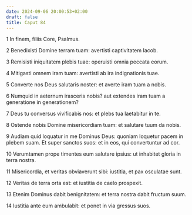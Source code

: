 ```yaml
---
date: 2024-09-06 20:00:53+02:00
draft: false
title: Caput 84
---
```





1 In finem, filiis Core, Psalmus.

2 Benedixisti Domine terram tuam: avertisti captivitatem Iacob.

3 Remisisti iniquitatem plebis tuae: operuisti omnia peccata eorum.

4 Mitigasti omnem iram tuam: avertisti ab ira indignationis tuae.

5 Converte nos Deus salutaris noster: et averte iram tuam a nobis.

6 Numquid in aeternum irasceris nobis? aut extendes iram tuam a generatione in generationem?

7 Deus tu conversus vivificabis nos: et plebs tua laetabitur in te.

8 Ostende nobis Domine misericordiam tuam: et salutare tuum da nobis.

9 Audiam quid loquatur in me Dominus Deus: quoniam loquetur pacem in plebem suam. Et super sanctos suos: et in eos, qui convertuntur ad cor.

10 Verumtamen prope timentes eum salutare ipsius: ut inhabitet gloria in terra nostra.

11 Misericordia, et veritas obviaverunt sibi: iustitia, et pax osculatae sunt.

12 Veritas de terra orta est: et iustitia de caelo prospexit.

13 Etenim Dominus dabit benignitatem: et terra nostra dabit fructum suum.

14 Iustitia ante eum ambulabit: et ponet in via gressus suos.

